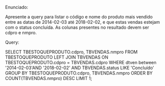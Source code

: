 Enunciado:

Apresente a query para listar o código e nome do produto mais vendido entre as datas de 2014-02-03 até 2018-02-02, e que estas vendas estejam com o status concluída. As colunas presentes no resultado devem ser cdpro e nmpro.

Query:

SELECT 
TBESTOQUEPRODUTO.cdpro,
TBVENDAS.nmpro
FROM
TBESTOQUEPRODUTO
LEFT JOIN TBVENDAS ON TBESTOQUEPRODUTO.cdpro = TBVENDAS.cdpro WHERE dtven between 
'2014-02-03'AND '2018-02-02' AND TBVENDAS.status LIKE 'Concluído'
GROUP BY TBESTOQUEPRODUTO.cdpro, TBVENDAS.nmpro
ORDER BY COUNT(TBVENDAS.nmpro) DESC 
LIMIT 1;
